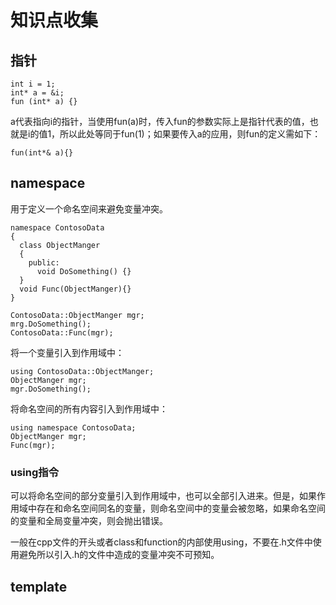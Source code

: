 # 知识点收集

## 指针

```
int i = 1;
int* a = &i;
fun (int* a) {}
```
a代表指向i的指针，当使用fun(a)时，传入fun的参数实际上是指针代表的值，也就是i的值1，所以此处等同于fun(1)；如果要传入a的应用，则fun的定义需如下：

```
fun(int*& a){}
```

## namespace

用于定义一个命名空间来避免变量冲突。
```
namespace ContosoData
{
  class ObjectManger
  {
    public:
      void DoSomething() {}
  }
  void Func(ObjectManger){}
}

ContosoData::ObjectManger mgr;
mrg.DoSomething();
ContosoData::Func(mgr);
```

将一个变量引入到作用域中：
```
using ContosoData::ObjectManger;
ObjectManger mgr;
mgr.DoSomething();
```

将命名空间的所有内容引入到作用域中：
```
using namespace ContosoData;
ObjectManger mgr;
Func(mgr);
```

### using指令

可以将命名空间的部分变量引入到作用域中，也可以全部引入进来。但是，如果作用域中存在和命名空间同名的变量，则命名空间中的变量会被忽略，如果命名空间的变量和全局变量冲突，则会抛出错误。

一般在cpp文件的开头或者class和function的内部使用using，不要在.h文件中使用避免所以引入.h的文件中造成的变量冲突不可预知。

## template
